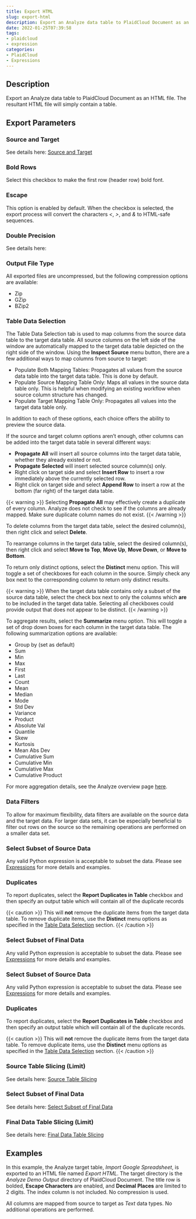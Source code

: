 ```yaml
---
title: Export HTML
slug: export-html
description: Export an Analyze data table to PlaidCloud Document as an HTML file
date: 2022-01-25T07:39:58
tags:
- plaidcloud
- expression
categories:
- PlaidCloud
- Expressions
---
```



## Description


Export an Analyze data table to PlaidCloud Document as an HTML file. The resultant HTML file will simply contain a table.



## Export Parameters



### Source and Target


See details here: [Source and Target](https://plaidcloud.com/docs/plaidcloud/workflows/transforms/common_features#source-and-target)



### Bold Rows


Select this checkbox to make the first row (header row) bold font.



### Escape


This option is enabled by default. When the checkbox is selected, the export process will convert the characters *<*, *>*, and *&* to HTML-safe sequences.



### Double Precision


See details here:



### Output File Type


All exported files are uncompressed, but the following compression options are available:


* Zip
* GZip
* BZip2


### Table Data Selection


The Table Data Selection tab is used to map columns from the source data table to the target data table. All source columns on the left side of the window are automatically mapped to the target data table depicted on the right side of the window. Using the **Inspect Source** menu button, there are a few additional ways to map columns from source to target:


* Populate Both Mapping Tables: Propagates all values from the source data table into the target data table. This is done by default.
* Populate Source Mapping Table Only: Maps all values in the source data table only. This is helpful when modifying an existing workflow when source column structure has changed.
* Populate Target Mapping Table Only: Propagates all values into the target data table only.

In addition to each of these options, each choice offers the ability to preview the source data.


If the source and target column options aren’t enough, other columns can be added into the target data table in several different ways:


* **Propagate All** will insert all source columns into the target data table, whether they already existed or not.
* **Propagate Selected** will insert selected source column(s) only.
* Right click on target side and select **Insert Row** to insert a row immediately above the currently selected row.
* Right click on target side and select **Append Row** to insert a row at the bottom (far right) of the target data table.

{{< warning >}}
Selecting **Propagate All** may effectively create a duplicate of every column. Analyze does not check to see if the columns are already mapped. Make sure duplicate column names do not exist.
{{< /warning >}}




To delete columns from the target data table, select the desired column(s), then right click and select **Delete**.



To rearrange columns in the target data table, select the desired column(s), then right click and select **Move to Top**, **Move Up**, **Move Down**, or **Move to Bottom**.



To return only distinct options, select the **Distinct** menu option. This will toggle a set of checkboxes for each column in the source. Simply check any box next to the corresponding column to return only distinct results.

{{< warning >}}
When the target data table contains only a subset of the source data table, select the check box next to only the columns which **are** to be included in the target data table. Selecting all checkboxes could provide output that does not appear to be distinct.
{{< /warning >}}




To aggregate results, select the **Summarize** menu option. This will toggle a set of drop down boxes for each column in the target data table. The following summarization options are available:


* Group by (set as default)
* Sum
* Min
* Max
* First
* Last
* Count
* Mean
* Median
* Mode
* Std Dev
* Variance
* Product
* Absolute Val
* Quantile
* Skew
* Kurtosis
* Mean Abs Dev
* Cumulative Sum
* Cumulative Min
* Cumulative Max
* Cumulative Product

For more aggregation details, see the Analyze overview page [here](/docs/analyze/#aggregation).



### Data Filters


To allow for maximum flexibility, data filters are available on the source data and the target data. For larger data sets, it can be especially beneficial to filter out rows on the source so the remaining operations are performed on a smaller data set.



### Select Subset of Source Data


Any valid Python expression is acceptable to subset the data. Please see [Expressions](https://plaidcloud.com/docs/plaidcloud/workflows/index#expressions) for more details and examples.



### Duplicates


To report duplicates, select the **Report Duplicates in Table** checkbox and then specify an output table which will contain all of the duplicate records

{{< caution >}}
This will **not** remove the duplicate items from the target data table. To remove duplicate items, use the **Distinct** menu options as specified in the [Table Data Selection](../transforms/common\_features#table-data-selection) section.
{{< /caution >}}




### Select Subset of Final Data


Any valid Python expression is acceptable to subset the data. Please see [Expressions](https://plaidcloud.com/docs/plaidcloud/workflows/index#expressions) for more details and examples.






### Select Subset of Source Data


Any valid Python expression is acceptable to subset the data. Please see [Expressions](https://plaidcloud.com/docs/plaidcloud/workflows/index#expressions) for more details and examples.



### Duplicates


To report duplicates, select the **Report Duplicates in Table** checkbox and then specify an output table which will contain all of the duplicate records.


{{< caution >}}
This will **not** remove the duplicate items from the target data table. To remove duplicate items, use the **Distinct** menu options as specified in the [Table Data Selection](../transforms/common\_features#table-data-selection) section.
{{< /caution >}}




### Source Table Slicing (Limit)


See details here: [Source Table Slicing](https://plaidcloud.com/docs/plaidcloud/workflows/transforms/common_features#source-table-slicing-limit)



### Select Subset of Final Data


See details here: [Select Subset of Final Data](https://plaidcloud.com/docs/plaidcloud/workflows/transforms/common_features#select-subset-of-final-data)



### Final Data Table Slicing (Limit)


See details here: [Final Data Table Slicing](https://plaidcloud.com/docs/plaidcloud/workflows/transforms/common_features#final-data-table-slicing-limit)







## Examples


In this example, the Analyze target table, *Import Google Spreadsheet*, is exported to an HTML file named *Export HTML*. The target directory is the *Analyze Demo Output* directory of PlaidCloud Document. The title row is bolded, **Escape Characters** are enabled, and **Decimal Places** are limited to 2 digits. The index column is not included. No compression is used.


All columns are mapped from source to target as *Text* data types. No additional operations are performed.

